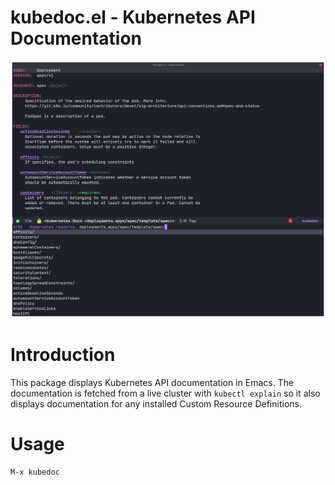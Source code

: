# kubedoc.el - Kubernetes API Documentation

![Screenshot of kubedoc.el](/screenshot.png?raw=true)

# Introduction

This package displays Kubernetes API documentation in Emacs.
The documentation is fetched from a live cluster with `kubectl explain` so it also displays documentation for any installed Custom Resource Definitions.

# Usage

```
M-x kubedoc
```
